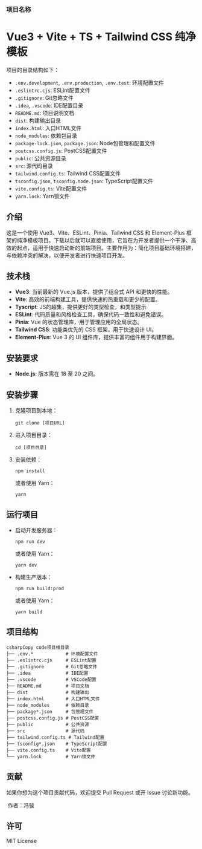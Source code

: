 



### 项目名称

# Vue3 + Vite + TS + Tailwind CSS 纯净模板

项目的目录结构如下：

- `.env.development`, `.env.production`, `.env.test`: 环境配置文件
- `.eslintrc.cjs`: ESLint配置文件
- `.gitignore`: Git忽略文件
- `.idea`, `.vscode`: IDE配置目录
- `README.md`: 项目说明文档
- `dist`: 构建输出目录
- `index.html`: 入口HTML文件
- `node_modules`: 依赖包目录
- `package-lock.json`, `package.json`: Node包管理和配置文件
- `postcss.config.js`: PostCSS配置文件
- `public`: 公共资源目录
- `src`: 源代码目录
- `tailwind.config.ts`: Tailwind CSS配置文件
- `tsconfig.json`, `tsconfig.node.json`: TypeScript配置文件
- `vite.config.ts`: Vite配置文件
- `yarn.lock`: Yarn锁文件



## 介绍

这是一个使用 Vue3、Vite、ESLint、Pinia、Tailwind CSS 和 Element-Plus 框架的纯净模板项目。下载以后就可以直接使用，它旨在为开发者提供一个干净、高效的起点，适用于快速启动新的前端项目。主要作用为：简化项目基础环境搭建，与依赖冲突的解决，以便开发者进行快速项目开发。

## 技术栈

- **Vue3**: 当前最新的 Vue.js 版本，提供了组合式 API 和更快的性能。
- **Vite**: 高效的前端构建工具，提供快速的热重载和更少的配置。
- **Tyscript**: JS的超集，提供更好的类型检查，和类型提示
- **ESLint**: 代码质量和风格检查工具，确保代码一致性和避免错误。
- **Pinia**: Vue 的状态管理库，用于管理应用的全局状态。
- **Tailwind CSS**: 功能类优先的 CSS 框架，用于快速设计 UI。
- **Element-Plus**: Vue 3 的 UI 组件库，提供丰富的组件用于构建界面。

## 安装要求

- **Node.js**: 版本需在 18 至 20 之间。

## 安装步骤

1. 克隆项目到本地：

   ```
   git clone [项目URL]
   ```

2. 进入项目目录：

   ```
   cd [项目目录]
   ```

3. 安装依赖：

   ```
   npm install
   ```

   或者使用 Yarn：

   ```
   yarn
   ```

## 运行项目

- 启动开发服务器：

  ```
  npm run dev
  ```

  或者使用 Yarn：

  ```
  yarn dev
  ```

- 构建生产版本：

  ```
  npm run build:prod
  ```

  或者使用 Yarn：

  ```
  yarn build
  ```

## 项目结构

```
csharpCopy code项目根目录
├── .env.*            # 环境配置文件
├── .eslintrc.cjs     # ESLint配置
├── .gitignore        # Git忽略文件
├── .idea             # IDE配置
├── .vscode           # VSCode配置
├── README.md         # 项目文档
├── dist              # 构建输出
├── index.html        # 入口HTML文件
├── node_modules      # 依赖目录
├── package*.json     # 包管理文件
├── postcss.config.js # PostCSS配置
├── public            # 公共资源
├── src               # 源代码
├── tailwind.config.ts # Tailwind配置
├── tsconfig*.json    # TypeScript配置
├── vite.config.ts    # Vite配置
└── yarn.lock         # Yarn锁文件
```

## 贡献

如果你想为这个项目贡献代码，欢迎提交 Pull Request 或开 Issue 讨论新功能。

​                                                           作者：冯骏

## 许可

MIT License           
